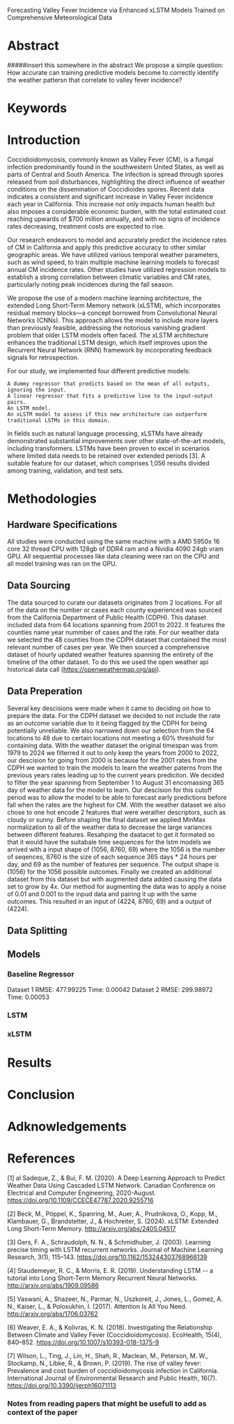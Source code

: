
Forecasting Valley Fever Incidence via Enhanced xLSTM Models Trained on Comprehensive Meteorological Data

# Abstract 

#####insert this somewhere in the abstract
We propose a simple question: How accurate can training predictive models become to correctly identify the weather pattersn that correlate to valley fever incidence?

# Keywords

# Introduction

Coccidioidomycosis, commonly known as Valley Fever (CM), is a fungal infection predominantly found in the southwestern United States, as well as parts of Central and South America. The infection is spread through spores released from soil disturbances, highlighting the direct influence of weather conditions on the dissemination of Coccidioides spores. Recent data indicates a consistent and significant increase in Valley Fever incidence each year in California. This increase not only impacts human health but also imposes a considerable economic burden, with the total estimated cost reaching upwards of $700 million annually, and with no signs of incidence rates decreasing, treatment costs are expected to rise.

Our research endeavors to model and accurately predict the incidence rates of CM in California and apply this predictive accuracy to other similar geographic areas. We have utilized various temporal weather parameters, such as wind speed, to train multiple machine learning models to forecast annual CM incidence rates. Other studies have utilized regression models to establish a strong correlation between climatic variables and CM rates, particularly noting peak incidences during the fall season.

We propose the use of a modern machine learning architecture, the extended Long Short-Term Memory network (xLSTM), which incorporates residual memory blocks—a concept borrowed from Convolutional Neural Networks (CNNs). This approach allows the model to include more layers than previously feasible, addressing the notorious vanishing gradient problem that older LSTM models often faced. The xLSTM architecture enhances the traditional LSTM design, which itself improves upon the Recurrent Neural Network (RNN) framework by incorporating feedback signals for retrospection.

For our study, we implemented four different predictive models:

    A dummy regressor that predicts based on the mean of all outputs, ignoring the input.
    A linear regressor that fits a predictive line to the input-output pairs.
    An LSTM model.
    An xLSTM model to assess if this new architecture can outperform traditional LSTMs in this domain.

In fields such as natural language processing, xLSTMs have already demonstrated substantial improvements over other state-of-the-art models, including transformers. LSTMs have been proven to excel in scenarios where limited data needs to be retained over extended periods [3]. A suitable feature for our dataset, which comprises 1,056 results divided among training, validation, and test sets.

# Methodologies

## Hardware Specifications
All studies were conducted using the same machine with a AMD 5950x 16 core 32 thread CPU with 128gb of DDR4 ram and a Nvidia 4090 24gb vram GPU. All sequential processes like data cleaning were ran on the CPU and all model training was ran on the GPU. 

## Data Sourcing
The data sourced to curate our datasets originates from 2 locations. For all of the data on the number or cases each county experienced was sourced from the California Department of Public Health (CDPH). This dataset included data from 64 locations spanning from 2001 to 2022. It features the counties name year nummber of cases and the rate. For our weather data we selected the 48 counties from the CDPH dataset that contained the most relevant number of cases per year. We then sourced a comprehensive dataset of hourly updated weather features spanning the entirety of the timeline of the other dataset. To do this we used the open weather api historical data call (https://openweathermap.org/api).

## Data Preperation
Several key descisions were made when it came to deciding on how to prepare the data. For the CDPH dataset we decided to not include the rate as an outcome variable due to it being flagged by the CDPH for being potentially unreliable. We also narrowed down our selection from the 64 locations to 48 due to certain locations not meeting a 60% threshold for containing data. With the weather dataset the original timespan was from 1979 to 2024 we filterred it out to only keep the years from 2000 to 2022, our descision for going from 2000 is because for the 2001 rates from the CDPH we wanted to train the models to learn the weather paterns from the previous years rates leading up to the current years prediciton. We decided to filter the year spanning from September 1 to August 31 encomassing 365 day of weather data for the model to learn. Our descision for this cutoff period was to allow the model to be able to forecast early predictions before fall when the rates are the highest for CM. With the weather dataset we also chose to one hot encode 2 features that were werather descriptors, such as cloudy or sunny. Before shaping the final dataset we applied MinMax normalization to all of the weather data to decrease the large variances between different features. Resahping the daatacet to get it formated so that it would have the suitabale time sequences for the lstm models we arrived with a input shape of (1056, 8760, 69) where the 1056 is the number of seqences, 8760 is the size of each sequence 365 days * 24 hours per day, and 69 as the number of features per sequence. The output shape is (1056) for the 1056 possible outcomes. Finally we created an additional dataset from this dataset but with augmented data added causing the data set to grow by 4x. Our method for augmenting the data was to apply a noise of 0.01 and 0.001 to the inpud data and pairing it up with the same outcomes. This resulted in an input of (4224, 8760, 69) and a output of (4224). 

## Data Splitting

## Models

### Baseline Regressor

Dataset 1 RMSE: 477.99225 Time: 0.00042
Dataset 2 RMSE: 299.98972 Time: 0.00053

### LSTM

### xLSTM




# Results 

# Conclusion

# Adknowledgements

# References

[1]    al Sadeque, Z., & Bui, F. M. (2020). A Deep Learning Approach to Predict Weather Data Using Cascaded LSTM Network. Canadian Conference on Electrical and Computer Engineering, 2020-August. https://doi.org/10.1109/CCECE47787.2020.9255716

[2]  Beck, M., Pöppel, K., Spanring, M., Auer, A., Prudnikova, O., Kopp, M., Klambauer, G., Brandstetter, J., & Hochreiter, S. (2024). xLSTM: Extended Long Short-Term Memory. http://arxiv.org/abs/2405.04517

[3]     Gers, F. A., Schraudolph, N. N., & Schmidhuber, J. (2003). Learning precise timing with LSTM recurrent networks. Journal of Machine Learning Research, 3(1), 115–143. https://doi.org/10.1162/153244303768966139

[4]    Staudemeyer, R. C., & Morris, E. R. (2019). Understanding LSTM -- a tutorial into Long Short-Term Memory Recurrent Neural Networks. http://arxiv.org/abs/1909.09586

[5]  Vaswani, A., Shazeer, N., Parmar, N., Uszkoreit, J., Jones, L., Gomez, A. N., Kaiser, L., & Polosukhin, I. (2017). Attention Is All You Need. http://arxiv.org/abs/1706.03762

[6]  Weaver, E. A., & Kolivras, K. N. (2018). Investigating the Relationship Between Climate and Valley Fever (Coccidioidomycosis). EcoHealth, 15(4), 840–852. https://doi.org/10.1007/s10393-018-1375-9

[7]  Wilson, L., Ting, J., Lin, H., Shah, R., Maclean, M., Peterson, M. W., Stockamp, N., Libke, R., & Brown, P. (2019). The rise of valley fever: Prevalence and cost burden of coccidioidomycosis infection in California. International Journal of Environmental Research and Public Health, 16(7). https://doi.org/10.3390/ijerph16071113

### Notes from reading papers that might be usefull to add as context of the paper

